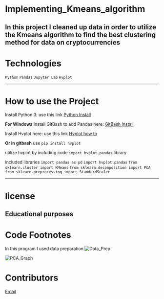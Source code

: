 # Implementing_Kmeans_algorithm
In this project I cleaned up data in order to utilize the Kmeans algorithm to find the best clustering method for data on cryptocurrencies
---

# Technologies
`Python`
`Pandas`
`Jupyter Lab`
`Hvplot`

---

# How to use the Project
Install Python 3: use this link  [Python Install](https://www.python.org/)

**For Windows**
Install GitBash to add Pandas here: [GitBash Install](https://gitforwindows.org/) 

Install Hvplot here: use this link [Hvplot how to](https://pypi.org/project/hvplot/)

**Or in gitbash** use `pip install hvplot`

utilize hvplot by including code `import hvplot.pandas` library

included libraries
`import pandas as pd`
`import hvplot.pandas`
`from sklearn.cluster import KMeans`
`from sklearn.decomposition import PCA`
`from sklearn.preprocessing import StandardScaler`

---
# license
**Educational purposes**
---

# Code Footnotes

In this program I used data preparation
![Data_Prep]()

![PCA_Graph]()


# Contributors
[Email](beccabeastly@gmail.com)
